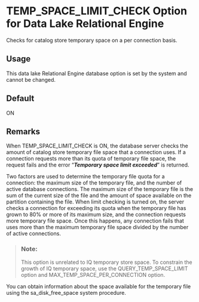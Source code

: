 <!-- loioa663018d84f210159ebca747f3b93a2a -->

# TEMP\_SPACE\_LIMIT\_CHECK Option for Data Lake Relational Engine

Checks for catalog store temporary space on a per connection basis.



<a name="loioa663018d84f210159ebca747f3b93a2a__section_rv2_mvs_swb"/>

## Usage

This data lake Relational Engine database option is set by the system and cannot be changed.



<a name="loioa663018d84f210159ebca747f3b93a2a__iq_refso_1048"/>

## Default

ON



<a name="loioa663018d84f210159ebca747f3b93a2a__iq_refso_1050"/>

## Remarks

When TEMP\_SPACE\_LIMIT\_CHECK is ON, the database server checks the amount of catalog store temporary file space that a connection uses. If a connection requests more than its quota of temporary file space, the request fails and the error “***Temporary space limit exceeded***” is returned.

Two factors are used to determine the temporary file quota for a connection: the maximum size of the temporary file, and the number of active database connections. The maximum size of the temporary file is the sum of the current size of the file and the amount of space available on the partition containing the file. When limit checking is turned on, the server checks a connection for exceeding its quota when the temporary file has grown to 80% or more of its maximum size, and the connection requests more temporary file space. Once this happens, any connection fails that uses more than the maximum temporary file space divided by the number of active connections.

> ### Note:  
> This option is unrelated to IQ temporary store space. To constrain the growth of IQ temporary space, use the QUERY\_TEMP\_SPACE\_LIMIT option and MAX\_TEMP\_SPACE\_PER\_CONNECTION option.

You can obtain information about the space available for the temporary file using the sa\_disk\_free\_space system procedure.

